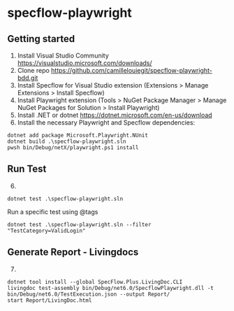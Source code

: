 # specflow-playwright


## Getting started
1. Install Visual Studio Community https://visualstudio.microsoft.com/downloads/
2. Clone repo https://github.com/camillelouiegit/specflow-playwright-bdd.git
3. Install Specflow for Visual Studio extension (Extensions > Manage Extensions > Install Specflow)
4. Install Playwright extension (Tools > NuGet Package Manager > Manage NuGet Packages for Solution > Install Playwright)
5. Install .NET or dotnet https://dotnet.microsoft.com/en-us/download
6. Install the necessary Playwright and Specflow dependencies:
```
dotnet add package Microsoft.Playwright.NUnit
dotnet build .\specflow-playwright.sln
pwsh bin/Debug/netX/playwright.ps1 install

```

## Run Test
6. 
```
dotnet test .\specflow-playwright.sln
```
 Run a specific test using @tags
```
dotnet test .\specflow-playwright.sln --filter "TestCategory=ValidLogin"
```

## Generate Report - Livingdocs
7. 
```
dotnet tool install --global SpecFlow.Plus.LivingDoc.CLI
livingdoc test-assembly bin/Debug/net6.0/SpecflowPlaywright.dll -t bin/Debug/net6.0/TestExecution.json --output Report/
start Report/LivingDoc.html
```